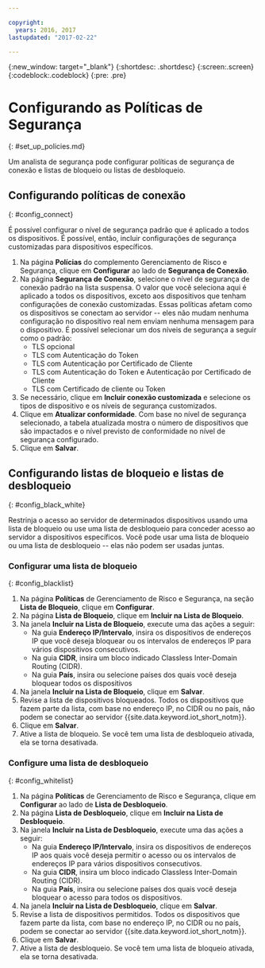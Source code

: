 ```yaml
---

copyright:
  years: 2016, 2017
lastupdated: "2017-02-22"

---
```


{:new_window: target="\_blank"}
{:shortdesc: .shortdesc}
{:screen:.screen}
{:codeblock:.codeblock}
{:pre: .pre}

# Configurando as Políticas de Segurança
{: #set_up_policies.md}

Um analista de segurança pode configurar políticas de segurança de conexão e listas de bloqueio ou listas de desbloqueio.

## Configurando políticas de conexão
{: #config_connect}

É possível configurar o nível de segurança padrão que é aplicado a todos os dispositivos. É possível, então, incluir configurações de segurança customizadas para dispositivos específicos.

1. Na página **Polícias** do complemento Gerenciamento de Risco e Segurança, clique em **Configurar** ao lado de **Segurança de Conexão**.
2. Na página **Segurança de Conexão**, selecione o nível de segurança de conexão padrão na lista suspensa. O valor que você seleciona aqui é aplicado a todos os dispositivos, exceto aos dispositivos que tenham configurações de conexão customizadas. Essas políticas afetam como os dispositivos se conectam ao servidor -- eles não mudam nenhuma configuração no dispositivo real nem enviam nenhuma mensagem para o dispositivo. É possível selecionar um dos níveis de segurança a seguir como o padrão:
    - TLS opcional
    - TLS com Autenticação do Token
    - TLS com Autenticação por Certificado de Cliente
    - TLS com Autenticação do Token e Autenticação por Certificado de Cliente
    - TLS com Certificado de cliente ou Token
3. Se necessário, clique em **Incluir conexão customizada** e selecione os tipos de dispositivo e os níveis de segurança customizados. 
3. Clique em **Atualizar conformidade**. Com base no nível de segurança selecionado, a tabela atualizada mostra o número de dispositivos que são impactados e o nível previsto de conformidade no nível de segurança configurado.
4. Clique em **Salvar**.  

## Configurando listas de bloqueio e listas de desbloqueio
{: #config_black_white}

Restrinja o acesso ao servidor de determinados dispositivos usando uma lista de bloqueio ou use uma lista de desbloqueio para conceder acesso ao servidor a dispositivos específicos. Você pode usar uma lista de bloqueio ou uma lista de desbloqueio -- elas não podem ser usadas juntas.

### Configurar uma lista de bloqueio
{: #config_blacklist}

1. Na página **Políticas** de Gerenciamento de Risco e Segurança, na seção **Lista de Bloqueio**, clique em **Configurar**.
2. Na página **Lista de Bloqueio**, clique em **Incluir na Lista de Bloqueio**.
3. Na janela **Incluir na Lista de Bloqueio**, execute uma das ações a seguir:
    - Na guia **Endereço IP/Intervalo**, insira os dispositivos de endereços IP que você deseja bloquear ou os intervalos de endereços IP para vários dispositivos consecutivos.
    - Na guia **CIDR**, insira um bloco indicado Classless Inter-Domain Routing (CIDR).
    - Na guia **País**, insira ou selecione países dos quais você deseja bloquear todos os dispositivos
4. Na janela **Incluir na Lista de Bloqueio**, clique em **Salvar**.
5. Revise a lista de dispositivos bloqueados. Todos os dispositivos que fazem parte da lista, com base no endereço IP, no CIDR ou no país, não podem se conectar ao servidor {{site.data.keyword.iot_short_notm}}.
6. Clique em **Salvar**.
7. Ative a lista de bloqueio. Se você tem uma lista de desbloqueio ativada, ela se torna desativada.

### Configure uma lista de desbloqueio
{: #config_whitelist}

1. Na página **Políticas** de Gerenciamento de Risco e Segurança, clique em **Configurar** ao lado de **Lista de Desbloqueio**.
2. Na página **Lista de Desbloqueio**, clique em **Incluir na Lista de Desbloqueio**.
3. Na janela **Incluir na Lista de Desbloqueio**, execute uma das ações a seguir:
    - Na guia **Endereço IP/Intervalo**, insira os dispositivos de endereços IP aos quais você deseja permitir o acesso ou os intervalos de endereços IP para vários dispositivos consecutivos.
    - Na guia **CIDR**, insira um bloco indicado Classless Inter-Domain Routing (CIDR).
    - Na guia **País**, insira ou selecione países dos quais você deseja bloquear o acesso para todos os dispositivos.
4. Na janela **Incluir na Lista de Desbloqueio**, clique em **Salvar**.
5. Revise a lista de dispositivos permitidos. Todos os dispositivos que fazem parte da lista, com base no endereço IP, no CIDR ou no país, podem se conectar ao servidor {{site.data.keyword.iot_short_notm}}.
6. Clique em **Salvar**.
7. Ative a lista de desbloqueio. Se você tem uma lista de bloqueio ativada, ela se torna desativada.
